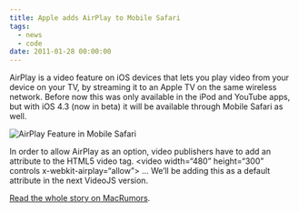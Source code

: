 ```yaml
---
title: Apple adds AirPlay to Mobile Safari
tags:
  - news
  - code
date: 2011-01-28 00:00:00
---
```


AirPlay is a video feature on iOS devices that lets you play video from your device on your TV, by streaming it to an Apple TV on the same wireless network. Before now this was only available in the iPod and YouTube apps, but with iOS 4.3 (now in beta) it will be available through Mobile Safari as well.

![AirPlay Feature in Mobile Safari](http://macosrumors.com/wp-content/uploads/2011/01/IMG_0169.png)

In order to allow AirPlay as an option, video publishers have to add an attribute to the HTML5 video tag. &lt;video width=&ldquo;480&rdquo; height=&ldquo;300&rdquo; controls x-webkit-airplay=&ldquo;allow&rdquo;&gt; &hellip; We&rsquo;ll be adding this as a default attribute in the next VideoJS version.

[Read the whole story on MacRumors](http://macosrumors.com/2011/01/12/first-look-mobile-safari-airplay/).
